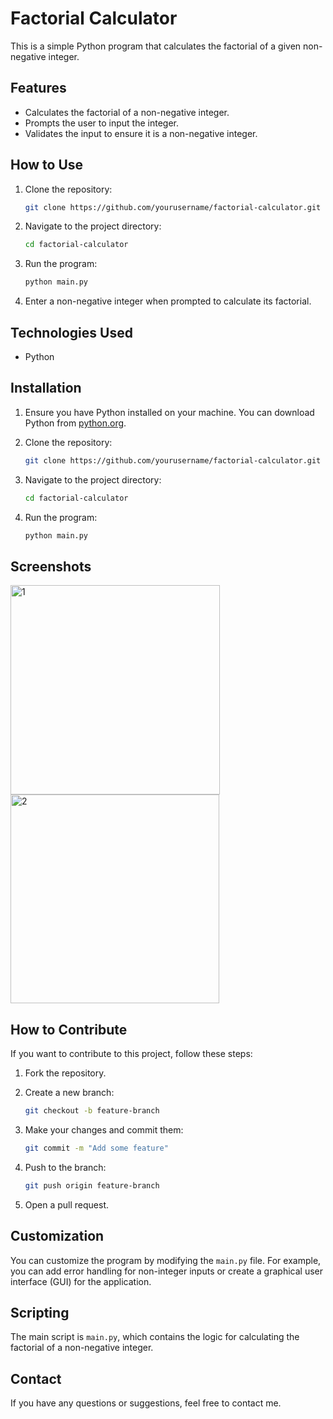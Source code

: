 # Factorial Calculator

This is a simple Python program that calculates the factorial of a given non-negative integer.

## Features

- Calculates the factorial of a non-negative integer.
- Prompts the user to input the integer.
- Validates the input to ensure it is a non-negative integer.

## How to Use

1. Clone the repository:
    ```sh
    git clone https://github.com/yourusername/factorial-calculator.git
    ```

2. Navigate to the project directory:
    ```sh
    cd factorial-calculator
    ```

3. Run the program:
    ```sh
    python main.py
    ```

4. Enter a non-negative integer when prompted to calculate its factorial.

## Technologies Used

- Python

## Installation

1. Ensure you have Python installed on your machine. You can download Python from [python.org](https://www.python.org/).

2. Clone the repository:
    ```sh
    git clone https://github.com/yourusername/factorial-calculator.git
    ```

3. Navigate to the project directory:
    ```sh
    cd factorial-calculator
    ```

4. Run the program:
    ```sh
    python main.py
    ```

## Screenshots

<img width="335" alt="1" src="https://github.com/user-attachments/assets/c4d79358-205f-46b0-ae1b-5f4403894d03"> <br>
<img width="334" alt="2" src="https://github.com/user-attachments/assets/fec36987-7e58-40bf-bfc0-59bd9d7f140f">


## How to Contribute

If you want to contribute to this project, follow these steps:

1. Fork the repository.

2. Create a new branch:
    ```sh
    git checkout -b feature-branch
    ```

3. Make your changes and commit them:
    ```sh
    git commit -m "Add some feature"
    ```

4. Push to the branch:
    ```sh
    git push origin feature-branch
    ```

5. Open a pull request.

## Customization

You can customize the program by modifying the `main.py` file. For example, you can add error handling for non-integer inputs or create a graphical user interface (GUI) for the application.

## Scripting

The main script is `main.py`, which contains the logic for calculating the factorial of a non-negative integer.

## Contact

If you have any questions or suggestions, feel free to contact me.
